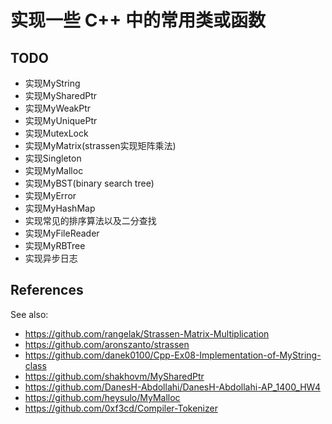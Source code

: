 # 实现一些 C++ 中的常用类或函数

## TODO

- 实现MyString
- 实现MySharedPtr
- 实现MyWeakPtr
- 实现MyUniquePtr
- 实现MutexLock
- 实现MyMatrix(strassen实现矩阵乘法)
- 实现Singleton
- 实现MyMalloc
- 实现MyBST(binary search tree)
- 实现MyError
- 实现MyHashMap
- 实现常见的排序算法以及二分查找
- 实现MyFileReader
- 实现MyRBTree
- 实现异步日志

## References

See also:

- https://github.com/rangelak/Strassen-Matrix-Multiplication
- https://github.com/aronszanto/strassen
- https://github.com/danek0100/Cpp-Ex08-Implementation-of-MyString-class
- https://github.com/shakhovm/MySharedPtr
- https://github.com/DanesH-Abdollahi/DanesH-Abdollahi-AP_1400_HW4
- https://github.com/heysulo/MyMalloc
- https://github.com/0xf3cd/Compiler-Tokenizer

